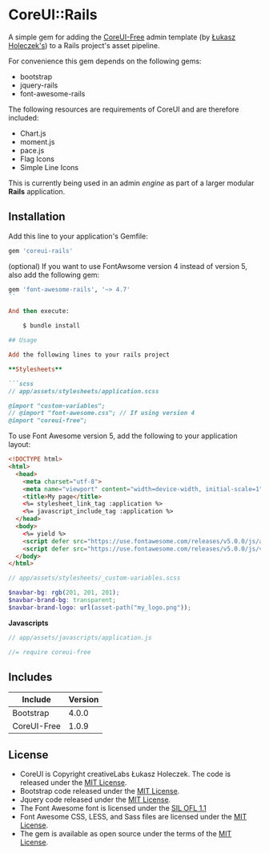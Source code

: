 # CoreUI::Rails

A simple gem for adding the [CoreUI-Free](http://coreui.io/index.html) admin template (by [Łukasz Holeczek's](https://github.com/mrholek)) to a Rails project's asset pipeline.

For convenience this gem depends on the following gems:

- bootstrap
- jquery-rails
- font-awesome-rails

The following resources are requirements of CoreUI and are therefore included:

- Chart.js
- moment.js
- pace.js
- Flag Icons
- Simple Line Icons

This is currently being used in an admin *engine* as part of a larger modular **Rails** application.

## Installation

Add this line to your application's Gemfile:

```ruby
gem 'coreui-rails'
```

(optional) If you want to use FontAwsome version 4 instead of version 5, also add the following gem:

```ruby
gem 'font-awesome-rails', '~> 4.7'
``

And then execute:

    $ bundle install

## Usage

Add the following lines to your rails project

**Stylesheets**

```scss
// app/assets/stylesheets/application.scss

@import "custom-variables";
// @import "font-awesome.css"; // If using version 4
@import "coreui-free";
```

To use Font Awesome version 5, add the following to your application layout:

```html
<!DOCTYPE html>
<html>
  <head>
    <meta charset="utf-8">
    <meta name="viewport" content="width=device-width, initial-scale=1">
    <title>My page</title>
    <%= stylesheet_link_tag :application %>
    <%= javascript_include_tag :application %>
  </head>
  <body>
    <%= yield %>
    <script defer src="https://use.fontawesome.com/releases/v5.0.0/js/all.js"></script>
    <script defer src="https://use.fontawesome.com/releases/v5.0.0/js/v4-shims.js"></script>
  </body>
</html>
```

```scss
// app/assets/stylesheets/_custom-variables.scss

$navbar-bg: rgb(201, 201, 201);
$navbar-brand-bg: transparent;
$navbar-brand-logo: url(asset-path("my_logo.png"));

```

**Javascripts**

```javascript
// app/assets/javascripts/application.js

//= require coreui-free
```


## Includes

| Include     | Version       |
| ----------- | ------------- |
| Bootstrap   | 4.0.0         |
| CoreUI-Free | 1.0.9         |

## License
* CoreUI is Copyright creativeLabs Łukasz Holeczek. The code is released under the [MIT License](https://opensource.org/licenses/MIT).
* Bootstrap code released under the [MIT License](https://opensource.org/licenses/MIT).
* Jquery code released under the [MIT License](https://opensource.org/licenses/MIT).
* The Font Awesome font is licensed under the [SIL OFL 1.1](http://scripts.sil.org/OFL)
* Font Awesome CSS, LESS, and Sass files are licensed under the [MIT License](https://opensource.org/licenses/MIT).
* The gem is available as open source under the terms of the [MIT License](https://opensource.org/licenses/MIT).
